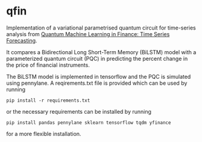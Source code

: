# qfin
Implementation of a variational parametrised quantum circuit for time-series analysis from [Quantum Machine Learning in Finance: Time Series Forecasting](http://arxiv.org/abs/2202.00599).

It compares a Bidirectional Long Short-Term Memory (BiLSTM) model with a parameterized quantum circuit (PQC) in predicting the percent change in the price of financial instruments.

The BiLSTM model is implemented in tensorflow and the PQC is simulated using pennylane. A reqirements.txt file is provided which can be used by running
```
pip install -r requirements.txt
```
or the necessary requirements can be installed by running

```
pip install pandas pennylane sklearn tensorflow tqdm yfinance
```
for a more flexible installation.
